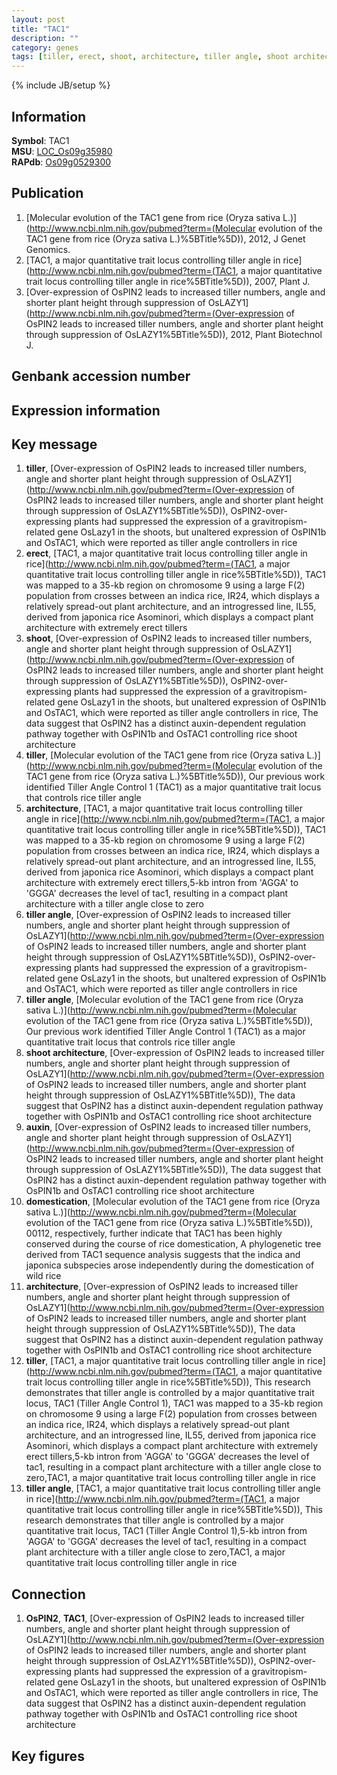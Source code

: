 ```yaml
---
layout: post
title: "TAC1"
description: ""
category: genes
tags: [tiller, erect, shoot, architecture, tiller angle, shoot architecture, auxin, domestication, Gene]
---
```

{% include JB/setup %}

## Information
__Symbol__: TAC1  
__MSU__: [LOC_Os09g35980](http://rice.plantbiology.msu.edu/cgi-bin/ORF_infopage.cgi?orf=LOC_Os09g35980)  
__RAPdb__: [Os09g0529300](http://rapdb.dna.affrc.go.jp/viewer/gbrowse_details/irgsp1?name=Os09g0529300)  

## Publication
1. [Molecular evolution of the TAC1 gene from rice (Oryza sativa L.)](http://www.ncbi.nlm.nih.gov/pubmed?term=(Molecular evolution of the TAC1 gene from rice (Oryza sativa L.)%5BTitle%5D)), 2012, J Genet Genomics.
2. [TAC1, a major quantitative trait locus controlling tiller angle in rice](http://www.ncbi.nlm.nih.gov/pubmed?term=(TAC1, a major quantitative trait locus controlling tiller angle in rice%5BTitle%5D)), 2007, Plant J.
3. [Over-expression of OsPIN2 leads to increased tiller numbers, angle and shorter plant height through suppression of OsLAZY1](http://www.ncbi.nlm.nih.gov/pubmed?term=(Over-expression of OsPIN2 leads to increased tiller numbers, angle and shorter plant height through suppression of OsLAZY1%5BTitle%5D)), 2012, Plant Biotechnol J.

## Genbank accession number

## Expression information

## Key message
1. __tiller__, [Over-expression of OsPIN2 leads to increased tiller numbers, angle and shorter plant height through suppression of OsLAZY1](http://www.ncbi.nlm.nih.gov/pubmed?term=(Over-expression of OsPIN2 leads to increased tiller numbers, angle and shorter plant height through suppression of OsLAZY1%5BTitle%5D)),  OsPIN2-over-expressing plants had suppressed the expression of a gravitropism-related gene OsLazy1 in the shoots, but unaltered expression of OsPIN1b and OsTAC1, which were reported as tiller angle controllers in rice
2. __erect__, [TAC1, a major quantitative trait locus controlling tiller angle in rice](http://www.ncbi.nlm.nih.gov/pubmed?term=(TAC1, a major quantitative trait locus controlling tiller angle in rice%5BTitle%5D)),  TAC1 was mapped to a 35-kb region on chromosome 9 using a large F(2) population from crosses between an indica rice, IR24, which displays a relatively spread-out plant architecture, and an introgressed line, IL55, derived from japonica rice Asominori, which displays a compact plant architecture with extremely erect tillers
3. __shoot__, [Over-expression of OsPIN2 leads to increased tiller numbers, angle and shorter plant height through suppression of OsLAZY1](http://www.ncbi.nlm.nih.gov/pubmed?term=(Over-expression of OsPIN2 leads to increased tiller numbers, angle and shorter plant height through suppression of OsLAZY1%5BTitle%5D)),  OsPIN2-over-expressing plants had suppressed the expression of a gravitropism-related gene OsLazy1 in the shoots, but unaltered expression of OsPIN1b and OsTAC1, which were reported as tiller angle controllers in rice, The data suggest that OsPIN2 has a distinct auxin-dependent regulation pathway together with OsPIN1b and OsTAC1 controlling rice shoot architecture
4. __tiller__, [Molecular evolution of the TAC1 gene from rice (Oryza sativa L.)](http://www.ncbi.nlm.nih.gov/pubmed?term=(Molecular evolution of the TAC1 gene from rice (Oryza sativa L.)%5BTitle%5D)),  Our previous work identified Tiller Angle Control 1 (TAC1) as a major quantitative trait locus that controls rice tiller angle
5. __architecture__, [TAC1, a major quantitative trait locus controlling tiller angle in rice](http://www.ncbi.nlm.nih.gov/pubmed?term=(TAC1, a major quantitative trait locus controlling tiller angle in rice%5BTitle%5D)),  TAC1 was mapped to a 35-kb region on chromosome 9 using a large F(2) population from crosses between an indica rice, IR24, which displays a relatively spread-out plant architecture, and an introgressed line, IL55, derived from japonica rice Asominori, which displays a compact plant architecture with extremely erect tillers,5-kb intron from 'AGGA' to 'GGGA' decreases the level of tac1, resulting in a compact plant architecture with a tiller angle close to zero
6. __tiller angle__, [Over-expression of OsPIN2 leads to increased tiller numbers, angle and shorter plant height through suppression of OsLAZY1](http://www.ncbi.nlm.nih.gov/pubmed?term=(Over-expression of OsPIN2 leads to increased tiller numbers, angle and shorter plant height through suppression of OsLAZY1%5BTitle%5D)),  OsPIN2-over-expressing plants had suppressed the expression of a gravitropism-related gene OsLazy1 in the shoots, but unaltered expression of OsPIN1b and OsTAC1, which were reported as tiller angle controllers in rice
7. __tiller angle__, [Molecular evolution of the TAC1 gene from rice (Oryza sativa L.)](http://www.ncbi.nlm.nih.gov/pubmed?term=(Molecular evolution of the TAC1 gene from rice (Oryza sativa L.)%5BTitle%5D)),  Our previous work identified Tiller Angle Control 1 (TAC1) as a major quantitative trait locus that controls rice tiller angle
8. __shoot architecture__, [Over-expression of OsPIN2 leads to increased tiller numbers, angle and shorter plant height through suppression of OsLAZY1](http://www.ncbi.nlm.nih.gov/pubmed?term=(Over-expression of OsPIN2 leads to increased tiller numbers, angle and shorter plant height through suppression of OsLAZY1%5BTitle%5D)),  The data suggest that OsPIN2 has a distinct auxin-dependent regulation pathway together with OsPIN1b and OsTAC1 controlling rice shoot architecture
9. __auxin__, [Over-expression of OsPIN2 leads to increased tiller numbers, angle and shorter plant height through suppression of OsLAZY1](http://www.ncbi.nlm.nih.gov/pubmed?term=(Over-expression of OsPIN2 leads to increased tiller numbers, angle and shorter plant height through suppression of OsLAZY1%5BTitle%5D)),  The data suggest that OsPIN2 has a distinct auxin-dependent regulation pathway together with OsPIN1b and OsTAC1 controlling rice shoot architecture
10. __domestication__, [Molecular evolution of the TAC1 gene from rice (Oryza sativa L.)](http://www.ncbi.nlm.nih.gov/pubmed?term=(Molecular evolution of the TAC1 gene from rice (Oryza sativa L.)%5BTitle%5D)), 00112, respectively, further indicate that TAC1 has been highly conserved during the course of rice domestication, A phylogenetic tree derived from TAC1 sequence analysis suggests that the indica and japonica subspecies arose independently during the domestication of wild rice
11. __architecture__, [Over-expression of OsPIN2 leads to increased tiller numbers, angle and shorter plant height through suppression of OsLAZY1](http://www.ncbi.nlm.nih.gov/pubmed?term=(Over-expression of OsPIN2 leads to increased tiller numbers, angle and shorter plant height through suppression of OsLAZY1%5BTitle%5D)),  The data suggest that OsPIN2 has a distinct auxin-dependent regulation pathway together with OsPIN1b and OsTAC1 controlling rice shoot architecture
12. __tiller__, [TAC1, a major quantitative trait locus controlling tiller angle in rice](http://www.ncbi.nlm.nih.gov/pubmed?term=(TAC1, a major quantitative trait locus controlling tiller angle in rice%5BTitle%5D)),  This research demonstrates that tiller angle is controlled by a major quantitative trait locus, TAC1 (Tiller Angle Control 1), TAC1 was mapped to a 35-kb region on chromosome 9 using a large F(2) population from crosses between an indica rice, IR24, which displays a relatively spread-out plant architecture, and an introgressed line, IL55, derived from japonica rice Asominori, which displays a compact plant architecture with extremely erect tillers,5-kb intron from 'AGGA' to 'GGGA' decreases the level of tac1, resulting in a compact plant architecture with a tiller angle close to zero,TAC1, a major quantitative trait locus controlling tiller angle in rice
13. __tiller angle__, [TAC1, a major quantitative trait locus controlling tiller angle in rice](http://www.ncbi.nlm.nih.gov/pubmed?term=(TAC1, a major quantitative trait locus controlling tiller angle in rice%5BTitle%5D)),  This research demonstrates that tiller angle is controlled by a major quantitative trait locus, TAC1 (Tiller Angle Control 1),5-kb intron from 'AGGA' to 'GGGA' decreases the level of tac1, resulting in a compact plant architecture with a tiller angle close to zero,TAC1, a major quantitative trait locus controlling tiller angle in rice

## Connection
1. __OsPIN2__, __TAC1__, [Over-expression of OsPIN2 leads to increased tiller numbers, angle and shorter plant height through suppression of OsLAZY1](http://www.ncbi.nlm.nih.gov/pubmed?term=(Over-expression of OsPIN2 leads to increased tiller numbers, angle and shorter plant height through suppression of OsLAZY1%5BTitle%5D)),  OsPIN2-over-expressing plants had suppressed the expression of a gravitropism-related gene OsLazy1 in the shoots, but unaltered expression of OsPIN1b and OsTAC1, which were reported as tiller angle controllers in rice, The data suggest that OsPIN2 has a distinct auxin-dependent regulation pathway together with OsPIN1b and OsTAC1 controlling rice shoot architecture

## Key figures


